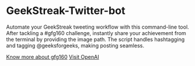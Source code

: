 # GeekStreak-Twitter-bot
Automate your GeekStreak tweeting workflow with this command-line tool. After tackling a #gfg160 challenge, instantly share your achievement from the terminal by providing the image path. The script handles hashtagging and tagging @geeksforgeeks, making posting seamless.

[Know more about gfg160](https://x.com/geeksforgeeks/status/1857321074993549547)
<a href="https://openai.com" target="_blank" rel="noopener noreferrer">Visit OpenAI</a>